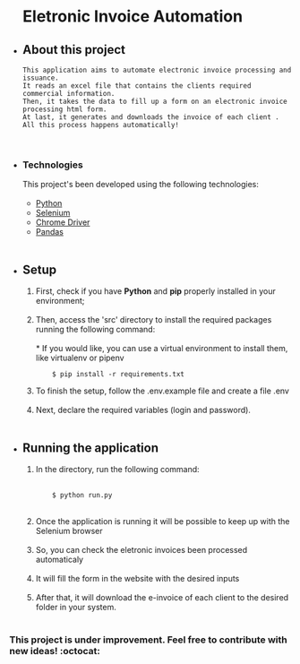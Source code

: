 <ul>

  <h1>Eletronic Invoice Automation</h1>


  <li>
    <h2>About this project</h2>
  
    This application aims to automate electronic invoice processing and issuance. 
    It reads an excel file that contains the clients required commercial information.
    Then, it takes the data to fill up a form on an electronic invoice processing html form.
    At last, it generates and downloads the invoice of each client .
    All this process happens automatically!
 </li>
  
  <br>
  
  <li>
  <h3> Technologies </h3>
  This project's been developed using the following technologies:
  <ul>
    <br>
    <li><a href="https://www.python.org/">Python</a></li>
    <li><a href="https://selenium-python.readthedocs.io//">Selenium</a></li>
    <li><a href="https://chromedriver.chromium.org/home">Chrome Driver</a></li>
    <li><a href="https://pandas.pydata.org/">Pandas </a></li>
  </ul>
  </li>
  
  <br>
  
  <li>
    <h2>Setup</h2> 
    <ol>
      <li> First, check if you have <b>Python</b> and <b>pip</b> properly installed in your environment;</li><br>
      <li> 
        Then, access the 'src' directory to install the required packages running the following command:<br><br>
        * If you would like, you can use a virtual environment to install them, like virtualenv or pipenv
                
        $ pip install -r requirements.txt
   </li>
      <li> To finish the setup, follow the .env.example file and create a file .env </li><br>
      <li> Next, declare the required variables (login and password).</li><br>
  </ol>
  </li>
  
  <li>
    <h2>Running the application</h2> 
    <ol>
      <li> 
        In the directory, run the following command:<br><br>
                
        $ python run.py
   </li>
   <br>
   <li> Once the application is running it will be possible to keep up with the Selenium browser </li><br>
   <li> So, you can check the eletronic invoices been processed automaticaly</li><br>
   <li> It will fill the form in the website with the desired inputs</li><br>
   <li> After that, it will download the e-invoice of each client to the desired folder in your system.</li><br>
  </ol>
  </li>
  
  
</ul>

<h3>This project is under improvement. Feel free to contribute with new ideas! :octocat:</h3>

